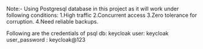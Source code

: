 Note:- Using Postgresql database in this project as it will work under following conditions:
    1.High traffic
    2.Concurrent access
    3.Zero tolerance for corruption.
    4.Need reliable backups.

Following are the credentials of 
psql db: keycloak
user: keycloak
user_password : keycloak@123